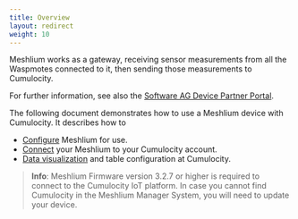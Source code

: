 ```yaml
---
title: Overview
layout: redirect
weight: 10
---
```

Meshlium works as a gateway, receiving sensor measurements from all the Waspmotes connected to it, then sending those measurements to Cumulocity.

For further information, see also the [Software AG Device Partner Portal](https://devicepartnerportal.softwareag.com/dcp-publicweb/#/devices).

The following document demonstrates how to use a Meshlium device with Cumulocity. It describes how to

* [Configure](/guides/devices/libelium-meshlium/configuration) Meshlium for use.
* [Connect](/guides/devices/libelium-meshlium/connnection) your Meshlium to your Cumulocity account.
* [Data visualization](/guides/devices/libelium-meshlium/data) and table configuration at Cumulocity.

>**Info**: Meshlium Firmware version 3.2.7 or higher is required to connect to the Cumulocity IoT platform. In case you cannot find Cumulocity in the Meshlium Manager System, you will need to update your device.


